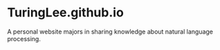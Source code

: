 # TuringLee.github.io
A personal website majors in sharing knowledge about natural language processing.
